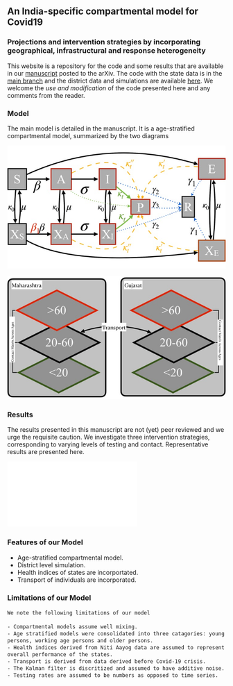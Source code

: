 ## An India-specific compartmental model for Covid19 

### Projections and intervention strategies by incorporating geographical, infrastructural and response heterogeneity

This website is a repository for the code and some results that are available in our [manuscript](https://arxiv.org/abs/2007.14392) posted to the arXiv. The code with the state data is in the [main branch](https://github.com/vinjanampathy/X-SEAIPR) and the district data and simulations are available [here](https://github.com/vinjanampathy/X-SEAIPR/tree/District1). We welcome the _use and modification_ of the code presented here and any comments from the reader.


### Model

The main model is detailed in the manuscript. It is a age-stratified compartmental model, summarized by the two diagrams

![model](/Images/Slide1.jpeg)

![](/Images/Slide2.jpeg)

### Results

The results presented in this manuscript are not (yet) peer reviewed and we urge the requisite caution. We investigate three intervention strategies, corresponding to varying levels of testing and contact. Representative results are presented here.

![District level predictions of the projected number of cases at the end of May. The total number of infections are reported as the sum of the Presymptomatic (A), Symptomatic Infected (I), the corresponding lockdown compartments (XA and XI), and the diagnosed population (P). We do not show the true Asymptomatic population (E and XE) since they never display symptoms and hence would not be a burden on the healthcare infrastructure.](/Images/india_map.pdf)

### Features of our Model
- Age-stratified compartmental model.
- District level simulation.
- Health indices of states are incorportated.
- Transport of individuals are incorporated.

### Limitations of our Model
```
We note the following limitations of our model

- Compartmental models assume well mixing.
- Age stratified models were consolidated into three catagories: young persons, working age persons and older persons. 
- Health indices derived from Niti Aayog data are assumed to represent overall performance of the states.
- Transport is derived from data derived before Covid-19 crisis. 
- The Kalman filter is discritized and assumed to have additive noise.
- Testing rates are assumed to be numbers as opposed to time series.
```
